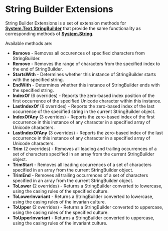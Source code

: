 # String Builder Extensions #
String Builder Extensions is a set of extension methods for **[System.Text.StringBuilder](http://msdn.microsoft.com/en-us/library/system.text.stringbuilder.aspx)** that provide the same functionality as corresponding methods of **[System.String](http://msdn.microsoft.com/en-us/library/system.string.aspx)**.

Available methods are:

- **Remove** - Removes all occurences of specified characters from StringBuilder.
- **Remove** - Removes the range of characters from the specified index to the end of StringBuilder.
- **StartsWith** - Determines whether this instance of StringBuilder starts with the specified string.
- **EndWith** - Determines whether this instance of StringBuilder ends with the specified string.
- **IndexOf** (6 overrides) - Reports the zero-based index position of the first occurrence of the specified Unicode character within this instance.
- **LastIndexOf** (6 overrides) - Reports the zero-based index of the last occurrence of the specified string in the current StringBuilder object. 
- **IndexOfAny** (3 overrides) - Reports the zero-based index of the first occurrence in this instance of any character in a specified array of Unicode characters. 
- **LastIndexOfAny** (3 overrides) - Reports the zero-based index of the last occurrence in this instance of any character in a specified array of Unicode characters.
- **Trim** (2 overrides) - Removes all leading and trailing occurrences of a set of characters specified in an array from the current StringBuilder object.
- **TrimStart** - Removes all leading occurrences of a set of characters specified in an array from the current StringBuilder object.
- **TrimEnd** - Removes all trailing occurrences of a set of characters specified in an array from the current StringBuilder object.
- **ToLower** (2 overrides) - Returns a StringBuilder converted to lowercase, using the casing rules of the specified culture.
- **ToLowerInvariant** - Returns a StringBuilder converted to lowercase, using the casing rules of the invarian culture.
- **ToUpper** (2 overrides) - Returns a StringBuilder converted to uppercase, using the casing rules of the specified culture.
- **ToUpperInvariant** - Returns a StringBuilder converted to uppercase, using the casing rules of the invariant culture.